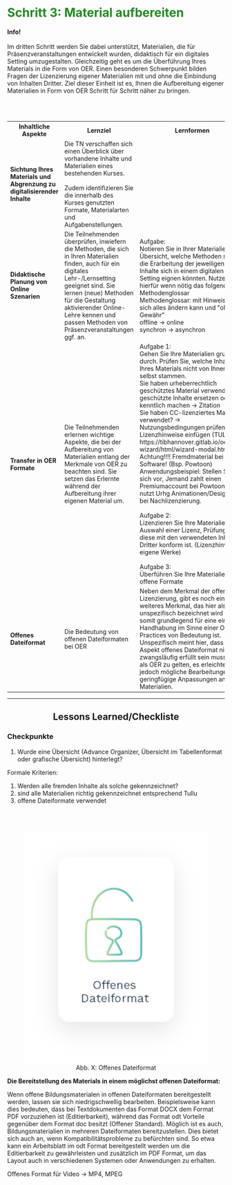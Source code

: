 <h1 style="color:#228b22">Schritt 3: Material aufbereiten</h1>

<div class="infobox">
  <p><i class="fa fa-info-circle" style="color:blue"></i>  <b>Info!</b>
    <br><br>
    Im dritten Schritt werden Sie dabei unterstützt, Materialien, die für Präsenzveranstaltungen entwickelt wurden, didaktisch für ein digitales Setting umzugestalten. Gleichzeitig geht es um die Überführung Ihres Materials in die Form von OER. Einen besonderen Schwerpunkt bilden Fragen der Lizenzierung eigener Materialien mit und ohne die Einbindung von Inhalten Dritter. Ziel dieser Einheit ist es, Ihnen die Aufbereitung eigener Materialien in Form von OER Schritt für Schritt näher zu bringen.
  </p>
</div>

<br><br>

<table id="normal">
  <tr>
    <th>Inhaltliche Aspekte</th>
    <th>Lernziel</th>
    <th>Lernformen</th>
  </tr>
  <tr>
    <td><b>Sichtung Ihres Materials und Abgrenzung zu digitalisierender Inhalte</b></td>
    <td>Die TN verschaffen sich einen Überblick über vorhandene Inhalte und Materialien eines bestehenden Kurses.<br><br>Zudem identifizieren Sie die innerhalb des Kurses genutzten Formate, Materialarten und Aufgabenstellungen.</td>
    <td></td>
  </tr>
  <tr>
    <td><b>Didaktische Planung von Online Szenarien</b></td>
    <td>Die Teilnehmenden überprüfen, inwiefern die Methoden, die sich in Ihren Materialien finden, auch für ein digitales Lehr-/Lernsetting geeignet sind. Sie lernen (neue) Methoden für die Gestaltung aktivierender Online-Lehre kennen und passen Methoden von Präsenzveranstaltungen ggf. an.</td>
    <td>Aufgabe:<br>
    Notieren Sie in Ihrer Materialien-Übersicht, welche Methoden sich für die Erarbeitung der jeweiligen Inhalte sich in einem digitalen Setting eignen könnten. Nutzen Sie hierfür wenn nötig das folgende Methodenglossar<br>
    Methodenglossar: mit Hinweis, dass sich alles ändern kann und "ohne Gewähr"<br>
    offline → online<br>
    synchron → asynchron</td>
  </tr>
  <tr>
    <td><b>Transfer in OER Formate</b></td>
    <td>Die Teilnehmenden erlernen wichtige Aspekte, die bei der Aufbereitung von Materialien entlang der Merkmale von OER zu beachten sind. Sie setzen das Erlernte während der Aufbereitung ihrer eigenen Material um. </td>
    <td>Aufgabe 1:<br>
    Gehen Sie Ihre Materialien grundlich durch. Prüfen Sie, welche Inhalte Ihres Materials nicht von Ihnen selbst stammen.<br>
    Sie haben urheberrechtlich geschütztes Material verwendet? → geschützte Inhalte ersetzen oder kenntlich machen → Zitation<br>
    Sie haben CC-lizenziertes Material verwendet? → Nutzungsbedingungen prüfen, Lizenzhinweise einfügen (TULLU)<br>
    https://tibhannover.gitlab.io/oer/oer-wizard/html/wizard-modal.html<br>
    Achtung!!!! Fremdmaterial bei Software! (Bsp. Powtoon) Anwendungsbeispiel: Stellen Sie sich vor, Jemand zahlt einen Premiumaccount bei Powtoon und nutzt Urhg Animationen/Designs → bei Nachlizenzierung.<br><br>
    Aufgabe 2:<br>
    Lizenzieren Sie Ihre Materialien → Auswahl einer Lizenz, Prüfung, ob diese mit den verwendeten Inhalten Dritter konform ist. (Lizenzhinweis eigene Werke)<br><br>
    Aufgabe 3:<br>
    Überführen Sie Ihre Materialien in offene Formate</td>
  </tr>
  <tr>
    <td><b>Offenes Dateiformat</b></td>
    <td>Die Bedeutung von offenen Dateiformaten bei OER</td>
    <td>Neben dem Merkmal der offenen Lizenzierung, gibt es noch eine weiteres Merkmal, das hier als unspezifisch bezeichnet wird und somit grundlegend für eine einfache Handhabung im Sinne einer OER-Practices von Bedeutung ist. Unspezifisch meint hier, dass der Aspekt offenes Dateiformat nicht zwangsläufig erfüllt sein muss, um als OER zu gelten, es erleichtert jedoch mögliche Bearbeitungen und geringfügige Anpassungen an den Materialien.</td>
  </tr>
</table>

---
<center>
  <h2>Lessons Learned/Checkliste</h2>
</center>

<h3>Checkpunkte</h3>

<ol>
  <li>Wurde eine Übersicht (Advance Organizer, Übersicht im Tabellenformat oder grafische Übersicht) hinterlegt?</li>
</ol>

Formale Kriterien:

<ol>
  <li>Werden alle fremden Inhalte als solche gekennzeichnet?</li>
  <li>sind alle Materialien richtig gekennzeichnet entsprechend Tullu</li>
  <li>offene Dateiformate verwendet</li>
</ol>

<p style=text-align:center;padding:10px 0;border:3px solid green;">
  <figure style="float:left;">
    <img src="images/open_format.svg" style="vertical-align:middle" alt="Abb. X: Offenes Dateiformat" title="Abb. X: Offenes Dateiformat"/>
    <figcaption style="text-align:center;font-size:14px;">Abb. X: Offenes Dateiformat</figcaption>
  </figure>
  
  <b>Die Bereitstellung des Materials in einem möglichst offenen Dateiformat:</b>
  
  Wenn offene Bildungsmaterialen in offenen Dateiformaten bereitgestellt werden, lassen sie sich niedrigschwellig bearbeiten. Beispielsweise kann dies bedeuten, dass bei Textdokumenten das Format DOCX dem Format PDF vorzuziehen ist (Editierbarkeit), während das Format odt Vorteile gegenüber dem Format doc besitzt (Offener Standard). Möglich ist es auch, Bildungsmaterialien in mehreren Dateiformaten bereitzustellen. Dies bietet sich auch an, wenn Kompatibilitätsprobleme zu befürchten sind. So etwa kann ein Arbeitsblatt im odt Format bereitgestellt werden um die Editierbarkeit zu gewährleisten und zusätzlich im PDF Format, um das Layout auch in verschiedenen Systemen oder Anwendungen zu erhalten.
  
  
  Offenes Format für Video → MP4, MPEG
</p>
<p style="clear:both"></p>
